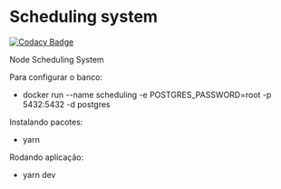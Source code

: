 # Scheduling system

[![Codacy Badge](https://api.codacy.com/project/badge/Grade/6571ea8b6b2c4da6bcde5f78e50b37a6)](https://app.codacy.com/app/danielrodriguesdrs331/api-scheduling-system?utm_source=github.com&utm_medium=referral&utm_content=eusouodaniel/api-scheduling-system&utm_campaign=Badge_Grade_Dashboard)

Node Scheduling System

Para configurar o banco:
- docker run --name scheduling -e POSTGRES_PASSWORD=root -p 5432:5432 -d postgres

Instalando pacotes:
- yarn

Rodando aplicação:
- yarn dev
